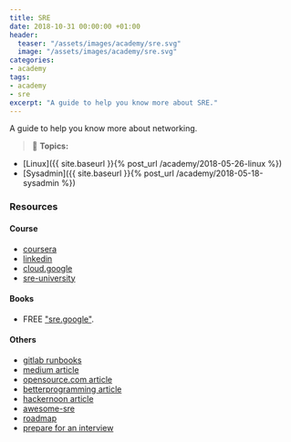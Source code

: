 ```yaml
---
title: SRE
date: 2018-10-31 00:00:00 +01:00
header:
  teaser: "/assets/images/academy/sre.svg"
  image: "/assets/images/academy/sre.svg"
categories:
- academy
tags:
- academy
- sre
excerpt: "A guide to help you know more about SRE."
---
```


A guide to help you know more about networking.

> :blue_book: **Topics:**
* [Linux]({{ site.baseurl }}{% post_url /academy/2018-05-26-linux %})
* [Sysadmin]({{ site.baseurl }}{% post_url /academy/2018-05-18-sysadmin %})

### Resources

#### Course

* [coursera](https://www.coursera.org/learn/site-reliability-engineering-slos)
* [linkedin](https://linkedin.github.io/school-of-sre/)
* [cloud.google](https://cloud.google.com/blog/products/operations/on-the-road-to-sre-with-cloud-operations-sandbox)
* [sre-university](https://github.com/andrealmar/sre-university)

#### Books
* FREE ["sre.google"](https://sre.google/books/).


#### Others
* [gitlab runbooks](https://gitlab.com/gitlab-com/runbooks/)
* [medium article](https://medium.com/@alexbmeng/site-reliability-engineering-principals-fd52229bfcd6)
* [opensource.com article](https://opensource.com/article/18/10/sre-startup)
* [betterprogramming article](https://betterprogramming.pub/measuring-site-reliability-9745617d206c)
* [hackernoon article](https://hackernoon.com/so-you-want-to-be-an-sre-34e832357a8c)
* [awesome-sre](https://github.com/dastergon/awesome-sre)
* [roadmap](https://roadmap.sh/devops)
* [prepare for an interview](https://amixr.io/blog/how-to-prepare-for-a-site-reliability-engineer-interview/)
